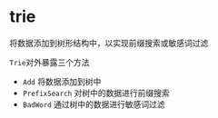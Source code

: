 # trie

将数据添加到树形结构中，以实现前缀搜索或敏感词过滤

`Trie`对外暴露三个方法
- `Add` 将数据添加到树中
- `PrefixSearch` 对树中的数据进行前缀搜索
- `BadWord` 通过树中的数据进行敏感词过滤
